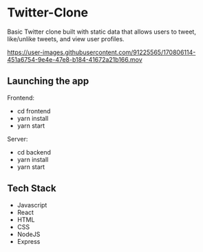 # Twitter-Clone

Basic Twitter clone built with static data that allows users to tweet, like/unlike tweets, and view user profiles. 

https://user-images.githubusercontent.com/91225565/170806114-451a6754-9e4e-47e8-b184-41672a21b166.mov


## Launching the app

Frontend:

- cd frontend
- yarn install
- yarn start

Server:

- cd backend
- yarn install
- yarn start


## Tech Stack 

- Javascript
- React
- HTML
- CSS
- NodeJS
- Express


